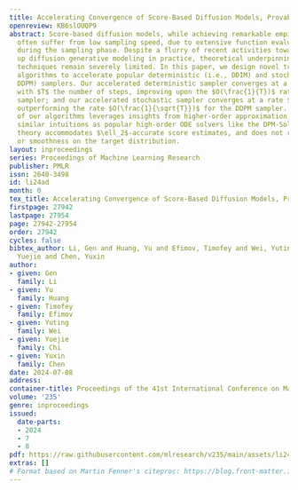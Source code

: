```yaml
---
title: Accelerating Convergence of Score-Based Diffusion Models, Provably
openreview: KB6slOUQP9
abstract: Score-based diffusion models, while achieving remarkable empirical performance,
  often suffer from low sampling speed, due to extensive function evaluations needed
  during the sampling phase. Despite a flurry of recent activities towards speeding
  up diffusion generative modeling in practice, theoretical underpinnings for acceleration
  techniques remain severely limited. In this paper, we design novel training-free
  algorithms to accelerate popular deterministic (i.e., DDIM) and stochastic (i.e.,
  DDPM) samplers. Our accelerated deterministic sampler converges at a rate $O(\frac{1}{{T}^2})$
  with $T$ the number of steps, improving upon the $O(\frac{1}{T})$ rate for the DDIM
  sampler; and our accelerated stochastic sampler converges at a rate $O(\frac{1}{T})$,
  outperforming the rate $O(\frac{1}{\sqrt{T}})$ for the DDPM sampler. The design
  of our algorithms leverages insights from higher-order approximation, and shares
  similar intuitions as popular high-order ODE solvers like the DPM-Solver-2. Our
  theory accommodates $\ell_2$-accurate score estimates, and does not require log-concavity
  or smoothness on the target distribution.
layout: inproceedings
series: Proceedings of Machine Learning Research
publisher: PMLR
issn: 2640-3498
id: li24ad
month: 0
tex_title: Accelerating Convergence of Score-Based Diffusion Models, Provably
firstpage: 27942
lastpage: 27954
page: 27942-27954
order: 27942
cycles: false
bibtex_author: Li, Gen and Huang, Yu and Efimov, Timofey and Wei, Yuting and Chi,
  Yuejie and Chen, Yuxin
author:
- given: Gen
  family: Li
- given: Yu
  family: Huang
- given: Timofey
  family: Efimov
- given: Yuting
  family: Wei
- given: Yuejie
  family: Chi
- given: Yuxin
  family: Chen
date: 2024-07-08
address:
container-title: Proceedings of the 41st International Conference on Machine Learning
volume: '235'
genre: inproceedings
issued:
  date-parts:
  - 2024
  - 7
  - 8
pdf: https://raw.githubusercontent.com/mlresearch/v235/main/assets/li24ad/li24ad.pdf
extras: []
# Format based on Martin Fenner's citeproc: https://blog.front-matter.io/posts/citeproc-yaml-for-bibliographies/
---
```

